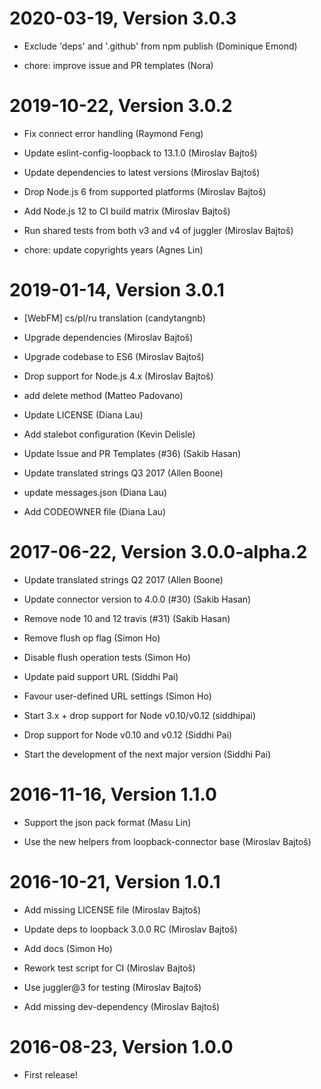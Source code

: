 2020-03-19, Version 3.0.3
=========================

 * Exclude 'deps' and '.github' from npm publish (Dominique Emond)

 * chore: improve issue and PR templates (Nora)


2019-10-22, Version 3.0.2
=========================

 * Fix connect error handling (Raymond Feng)

 * Update eslint-config-loopback to 13.1.0 (Miroslav Bajtoš)

 * Update dependencies to latest versions (Miroslav Bajtoš)

 * Drop Node.js 6 from supported platforms (Miroslav Bajtoš)

 * Add Node.js 12 to CI build matrix (Miroslav Bajtoš)

 * Run shared tests from both v3 and v4 of juggler (Miroslav Bajtoš)

 * chore: update copyrights years (Agnes Lin)


2019-01-14, Version 3.0.1
=========================

 * [WebFM] cs/pl/ru translation (candytangnb)

 * Upgrade dependencies (Miroslav Bajtoš)

 * Upgrade codebase to ES6 (Miroslav Bajtoš)

 * Drop support for Node.js 4.x (Miroslav Bajtoš)

 * add delete method (Matteo Padovano)

 * Update LICENSE (Diana Lau)

 * Add stalebot configuration (Kevin Delisle)

 * Update Issue and PR Templates (#36) (Sakib Hasan)

 * Update translated strings Q3 2017 (Allen Boone)

 * update messages.json (Diana Lau)

 * Add CODEOWNER file (Diana Lau)


2017-06-22, Version 3.0.0-alpha.2
=================================

 * Update translated strings Q2 2017 (Allen Boone)

 * Update connector version to 4.0.0 (#30) (Sakib Hasan)

 * Remove node 10 and 12 travis (#31) (Sakib Hasan)

 * Remove flush op flag (Simon Ho)

 * Disable flush operation tests (Simon Ho)

 * Update paid support URL (Siddhi Pai)

 * Favour user-defined URL settings (Simon Ho)

 * Start 3.x + drop support for Node v0.10/v0.12 (siddhipai)

 * Drop support for Node v0.10 and v0.12 (Siddhi Pai)

 * Start the development of the next major version (Siddhi Pai)


2016-11-16, Version 1.1.0
=========================

 * Support the json pack format (Masu Lin)

 * Use the new helpers from loopback-connector base (Miroslav Bajtoš)


2016-10-21, Version 1.0.1
=========================

 * Add missing LICENSE file (Miroslav Bajtoš)

 * Update deps to loopback 3.0.0 RC (Miroslav Bajtoš)

 * Add docs (Simon Ho)

 * Rework test script for CI (Miroslav Bajtoš)

 * Use juggler@3 for testing (Miroslav Bajtoš)

 * Add missing dev-dependency (Miroslav Bajtoš)


2016-08-23, Version 1.0.0
=========================

 * First release!

